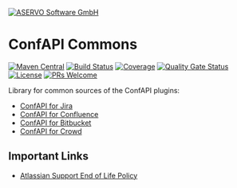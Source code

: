 [![ASERVO Software GmbH](https://aservo.github.io/img/aservo_atlassian_banner.png)](https://www.aservo.com/en/atlassian)

ConfAPI Commons
===============

[![Maven Central](https://maven-badges.herokuapp.com/maven-central/de.aservo.atlassian/confapi-commons/badge.svg)](https://maven-badges.herokuapp.com/maven-central/de.aservo.atlassian/confapi-commons)
[![Build Status](https://circleci.com/gh/aservo/confapi-commons.svg?style=shield)](https://circleci.com/gh/aservo/confapi-commons)
[![Coverage](https://sonarcloud.io/api/project_badges/measure?project=aservo_confapi-commons&metric=coverage)](https://sonarcloud.io/dashboard?id=aservo_confapi-commons)
[![Quality Gate Status](https://sonarcloud.io/api/project_badges/measure?project=aservo_confapi-commons&metric=alert_status)](https://sonarcloud.io/dashboard?id=aservo_confapi-commons)
[![License](https://img.shields.io/badge/License-Apache%202.0-blue.svg)](https://opensource.org/licenses/Apache-2.0)
[![PRs Welcome](https://img.shields.io/badge/PRs-welcome-brightgreen.svg?style=flat-square)](http://makeapullrequest.com)

Library for common sources of the ConfAPI plugins:

* [ConfAPI for Jira](https://github.com/aservo/jira-confapi-plugin)
* [ConfAPI for Confluence](https://github.com/aservo/confluence-confapi-plugin)
* [ConfAPI for Bitbucket](https://github.com/aservo/bitbucket-confapi-plugin)
* [ConfAPI for Crowd](https://github.com/aservo/crowd-confapi-plugin)

Important Links
---------------

* [Atlassian Support End of Life Policy](https://confluence.atlassian.com/support/atlassian-support-end-of-life-policy-201851003.html)
